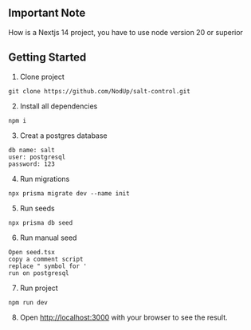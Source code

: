 ## Important Note

How is a Nextjs 14 project, you have to use node version 20 or superior

## Getting Started

1. Clone project

```
git clone https://github.com/NodUp/salt-control.git
```

2. Install all dependencies

```
npm i
```

3. Creat a postgres database

```
db name: salt
user: postgresql
password: 123
```

4. Run migrations

```
npx prisma migrate dev --name init
```

5. Run seeds

```
npx prisma db seed
```

6. Run manual seed

```
Open seed.tsx
copy a comment script
replace " symbol for '
run on postgresql
```
   
7. Run project

```
npm run dev
```

8. Open [http://localhost:3000](http://localhost:3000) with your browser to see the result.
